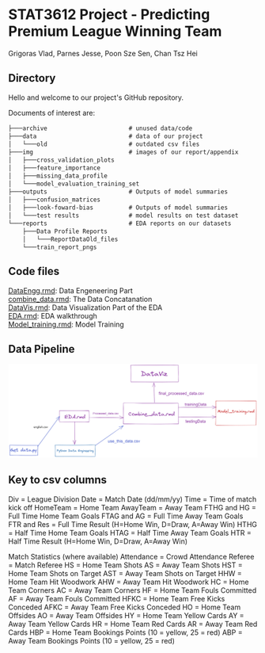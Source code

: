 # STAT3612 Project - Predicting Premium League Winning Team

Grigoras Vlad, Parnes Jesse, Poon Sze Sen, Chan Tsz Hei

## Directory


Hello and welcome to our project's GitHub repository. 

Documents of interest are:  
```
├───archive                       # unused data/code
├───data                          # data of our project
│   └───old                       # outdated csv files
├───img                           # images of our report/appendix
│   ├───cross_validation_plots       
│   ├───feature_importance
│   ├───missing_data_profile
│   └───model_evaluation_training_set
├───outputs                       # Outputs of model summaries
│   ├───confusion_matrices
│   ├───look-foward-bias          # Outputs of model summaries
│   └───test results              # model results on test dataset
└───reports                       # EDA reports on our datasets
    ├───Data Profile Reports
    │   └───ReportDataOld_files      
    └───train_report_pngs
```

## Code files

  [DataEngg.rmd](./DataEngg.Rmd): Data Engeneering Part  
  [combine_data.rmd](./combine_data.Rmd): The Data Concatanation  
  [DataVis.rmd](./DataVis.Rmd): Data Visualization Part of the EDA  
  [EDA.rmd](./EDA.Rmd): EDA walkthrough  
  [Model_training.rmd](./Model_training.rmd): Model Training

## Data Pipeline

![pipeline](./img/pipeline.png)


## Key to csv columns
Div = League Division
Date = Match Date (dd/mm/yy)
Time = Time of match kick off
HomeTeam = Home Team
AwayTeam = Away Team
FTHG and HG = Full Time Home Team Goals
FTAG and AG = Full Time Away Team Goals
FTR and Res = Full Time Result (H=Home Win, D=Draw, A=Away Win)
HTHG = Half Time Home Team Goals
HTAG = Half Time Away Team Goals
HTR = Half Time Result (H=Home Win, D=Draw, A=Away Win)

Match Statistics (where available)
Attendance = Crowd Attendance
Referee = Match Referee
HS = Home Team Shots
AS = Away Team Shots
HST = Home Team Shots on Target
AST = Away Team Shots on Target
HHW = Home Team Hit Woodwork
AHW = Away Team Hit Woodwork
HC = Home Team Corners
AC = Away Team Corners
HF = Home Team Fouls Committed
AF = Away Team Fouls Committed
HFKC = Home Team Free Kicks Conceded
AFKC = Away Team Free Kicks Conceded
HO = Home Team Offsides
AO = Away Team Offsides
HY = Home Team Yellow Cards
AY = Away Team Yellow Cards
HR = Home Team Red Cards
AR = Away Team Red Cards
HBP = Home Team Bookings Points (10 = yellow, 25 = red)
ABP = Away Team Bookings Points (10 = yellow, 25 = red)